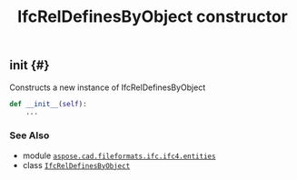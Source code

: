 ﻿---
title: IfcRelDefinesByObject constructor
second_title: Aspose.CAD for Python via .NET API References
description: 
type: docs
weight: 10
url: /python-net/aspose.cad.fileformats.ifc.ifc4.entities/ifcreldefinesbyobject/__init__/
is_root: false
---

## __init__ {#}

Constructs a new instance of IfcRelDefinesByObject



```python
def __init__(self):
    ...
```





### See Also
* module [`aspose.cad.fileformats.ifc.ifc4.entities`](../../)
* class [`IfcRelDefinesByObject`](/cad/python-net/aspose.cad.fileformats.ifc.ifc4.entities/ifcreldefinesbyobject)
